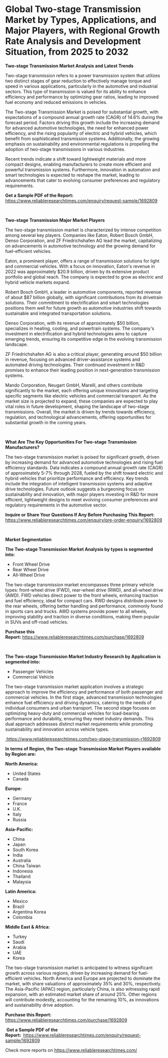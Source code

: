<p><h1>Global Two-stage Transmission Market by Types, Applications, and Major Players, with Regional Growth Rate Analysis and Development Situation, from 2025 to 2032</h1></p><p><strong>Two-stage Transmission Market Analysis and Latest Trends</strong></p>
<p><p>Two-stage transmission refers to a power transmission system that utilizes two distinct stages of gear reduction to effectively manage torque and speed in various applications, particularly in the automotive and industrial sectors. This type of transmission is valued for its ability to enhance efficiency and performance by optimizing gear ratios, leading to improved fuel economy and reduced emissions in vehicles.</p><p>The Two-stage Transmission Market is poised for substantial growth, with expectations of a compound annual growth rate (CAGR) of 14.6% during the forecast period. Factors driving this growth include the increasing demand for advanced automotive technologies, the need for enhanced power efficiency, and the rising popularity of electric and hybrid vehicles, which benefit from sophisticated transmission systems. Additionally, the growing emphasis on sustainability and environmental regulations is propelling the adoption of two-stage transmissions in various industries. </p><p>Recent trends indicate a shift toward lightweight materials and more compact designs, enabling manufacturers to create more efficient and powerful transmission systems. Furthermore, innovation in automation and smart technologies is expected to reshape the market, leading to advancements that cater to evolving consumer preferences and regulatory requirements.</p></p>
<p><strong>Get a Sample PDF of the Report:&nbsp;</strong> <a href="https://www.reliableresearchtimes.com/enquiry/request-sample/1692809?utm_campaign=2233&utm_medium=2&utm_source=Github&utm_content=ia&utm_term=27032025&utm_id=two-stage-transmission">https://www.reliableresearchtimes.com/enquiry/request-sample/1692809</a></p>
<p>&nbsp;</p>
<p><strong>Two-stage Transmission Major Market Players</strong></p>
<p><p>The two-stage transmission market is characterized by intense competition among several key players. Companies like Eaton, Robert Bosch GmbH, Denso Corporation, and ZF Friedrichshafen AG lead the market, capitalizing on advancements in automotive technology and the growing demand for fuel-efficient vehicles.</p><p>Eaton, a prominent player, offers a range of transmission solutions for light and commercial vehicles. With a focus on innovation, Eaton's revenue in 2022 was approximately $20.9 billion, driven by its extensive product portfolio and global reach. The company is expected to grow as electric and hybrid vehicle markets expand.</p><p>Robert Bosch GmbH, a leader in automotive components, reported revenue of about $87 billion globally, with significant contributions from its drivetrain solutions. Their commitment to electrification and smart technologies positions them well for future growth as automotive industries shift towards sustainable and integrated transportation solutions.</p><p>Denso Corporation, with its revenue of approximately $50 billion, specializes in heating, cooling, and powertrain systems. The company's investment in electrification and hybrid technologies aims to capture emerging trends, ensuring its competitive edge in the evolving transmission landscape.</p><p>ZF Friedrichshafen AG is also a critical player, generating around $50 billion in revenue, focusing on advanced driver-assistance systems and automated driving technologies. Their continued investment in R&D promises to enhance their leading position in next-generation transmission systems.</p><p>Mando Corporation, Neugart GmbH, Marelli, and others contribute significantly to the market, each offering unique innovations and targeting specific segments like electric vehicles and commercial transport. As the market size is projected to expand, these companies are expected to play vital roles in future development, shaping the landscape of two-stage transmissions. Overall, the market is driven by trends towards efficiency, regulation, and technological advancements, offering opportunities for substantial growth in the coming years.</p></p>
<p>&nbsp;</p>
<p><strong>What Are The Key Opportunities For Two-stage Transmission Manufacturers?</strong></p>
<p><p>The two-stage transmission market is poised for significant growth, driven by increasing demand for advanced automotive technologies and rising fuel efficiency standards. Data indicates a compound annual growth rate (CAGR) of approximately 5-7% through 2028, fueled by the shift toward electric and hybrid vehicles that prioritize performance and efficiency. Key trends include the integration of intelligent transmission systems and adaptive drive technologies. Future outlook suggests a burgeoning focus on sustainability and innovation, with major players investing in R&D for more efficient, lightweight designs to meet evolving consumer preferences and regulatory requirements in the automotive sector.</p></p>
<p><strong>Inquire or Share Your Questions If Any Before Purchasing This Report:</strong> <a href="https://www.reliableresearchtimes.com/enquiry/pre-order-enquiry/1692809?utm_campaign=2233&utm_medium=2&utm_source=Github&utm_content=ia&utm_term=27032025&utm_id=two-stage-transmission">https://www.reliableresearchtimes.com/enquiry/pre-order-enquiry/1692809</a></p>
<p>&nbsp;</p>
<p><strong>Market Segmentation</strong></p>
<p><strong>The Two-stage Transmission Market Analysis by types is segmented into:</strong></p>
<p><ul><li>Front Wheel Drive</li><li>Rear Wheel Drive</li><li>All-Wheel Drive</li></ul></p>
<p><p>The two-stage transmission market encompasses three primary vehicle types: front-wheel drive (FWD), rear-wheel drive (RWD), and all-wheel drive (AWD). FWD vehicles direct power to the front wheels, enhancing traction and fuel efficiency, ideal for compact cars. RWD designs distribute power to the rear wheels, offering better handling and performance, commonly found in sports cars and trucks. AWD systems provide power to all wheels, improving stability and traction in diverse conditions, making them popular in SUVs and off-road vehicles.</p></p>
<p><strong>Purchase this Report:&nbsp;</strong><a href="https://www.reliableresearchtimes.com/purchase/1692809?utm_campaign=2233&utm_medium=2&utm_source=Github&utm_content=ia&utm_term=27032025&utm_id=two-stage-transmission">https://www.reliableresearchtimes.com/purchase/1692809</a></p>
<p>&nbsp;</p>
<p><strong>The Two-stage Transmission Market Industry Research by Application is segmented into:</strong></p>
<p><ul><li>Passenger Vehicles</li><li>Commercial Vehicle</li></ul></p>
<p><p>The two-stage transmission market application involves a strategic approach to improve the efficiency and performance of both passenger and commercial vehicles. In the first stage, advanced transmission technologies enhance fuel efficiency and driving dynamics, catering to the needs of individual consumers and urban transport. The second stage focuses on optimizing heavy-duty and commercial vehicles for load-bearing performance and durability, ensuring they meet industry demands. This dual approach addresses distinct market requirements while promoting sustainability and innovation across vehicle types.</p></p>
<p><a href="https://www.reliableresearchtimes.com/two-stage-transmission-r1692809?utm_campaign=2233&utm_medium=2&utm_source=Github&utm_content=ia&utm_term=27032025&utm_id=two-stage-transmission">&nbsp;https://www.reliableresearchtimes.com/two-stage-transmission-r1692809</a></p>
<p><strong>In terms of Region, the Two-stage Transmission Market Players available by Region are:</strong></p>
<p>
    <p> <strong> North America: </strong>
        <ul>
            <li>United States</li>
            <li>Canada</li>
        </ul>
        </p> 
    <p> <strong> Europe: </strong>
        <ul>
            <li>Germany</li>
            <li>France</li>
            <li>U.K.</li>
            <li>Italy</li>
            <li>Russia</li>
        </ul>
        </p> 
    <p> <strong> Asia-Pacific: </strong>
        <ul>
            <li>China</li>
            <li>Japan</li>
            <li>South Korea</li>
            <li>India</li>
            <li>Australia</li>
            <li>China Taiwan</li>
            <li>Indonesia</li>
            <li>Thailand</li>
            <li>Malaysia</li>
        </ul>
        </p> 
    <p> <strong> Latin America: </strong>
        <ul>
            <li>Mexico</li>
            <li>Brazil</li>
            <li>Argentina Korea</li>
            <li>Colombia</li>
        </ul>
        </p> 
    <p> <strong> Middle East & Africa: </strong>
        <ul>
            <li>Turkey</li>
            <li>Saudi</li>
            <li>Arabia</li>
            <li>UAE</li>
            <li>Korea</li>
        </ul>
    </p>
    </p>
<p><p>The two-stage transmission market is anticipated to witness significant growth across various regions, driven by increasing demand for fuel-efficient vehicles. North America and Europe are projected to dominate the market, with share valuations of approximately 35% and 30%, respectively. The Asia-Pacific (APAC) region, particularly China, is also witnessing rapid expansion, with an estimated market share of around 25%. Other regions will contribute modestly, accounting for the remaining 10%, as innovations and sustainability drive adoption.</p></p>
<p><strong>Purchase this Report: </strong><a href="https://www.reliableresearchtimes.com/purchase/1692809?utm_campaign=2233&utm_medium=2&utm_source=Github&utm_content=ia&utm_term=27032025&utm_id=two-stage-transmission">https://www.reliableresearchtimes.com/purchase/1692809</a></p>
<p>&nbsp;<strong>Get a Sample PDF of the Report:&nbsp;&nbsp;</strong><a href="https://www.reliableresearchtimes.com/enquiry/request-sample/1692809?utm_campaign=2233&utm_medium=2&utm_source=Github&utm_content=ia&utm_term=27032025&utm_id=two-stage-transmission">https://www.reliableresearchtimes.com/enquiry/request-sample/1692809</a></p>
<p><strong></strong></p>
<p>Check more reports on <a href="https://www.reliableresearchtimes.com/?utm_campaign=2233&utm_medium=2&utm_source=Github&utm_content=ia&utm_term=27032025&utm_id=two-stage-transmission">https://www.reliableresearchtimes.com/</a></p>